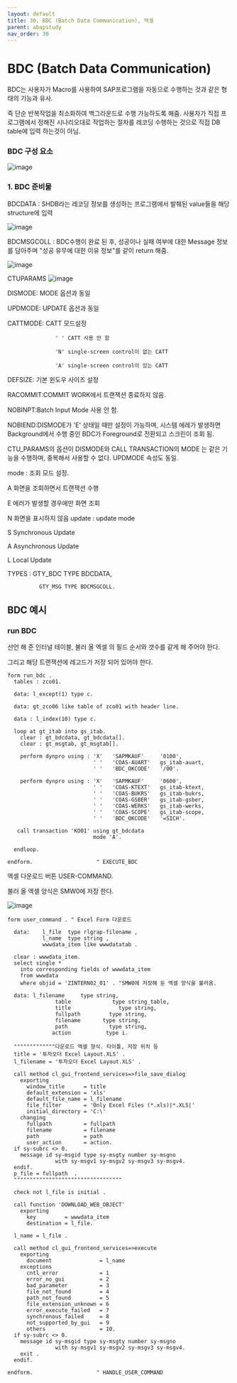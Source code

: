 ```yaml
---
layout: default
title: 30. BDC (Batch Data Communication), 엑셀 
parent: abapstudy
nav_order: 30
---
```


# BDC (Batch Data Communication)
BDC는 사용자가 Macro를 사용하여 SAP프로그램을 자동으로 수행하는 것과 같은 형태의 기능과 유사.

즉 단순 반복작업을 최소화하여 백그라운드로 수행 가능하도록 해줌. 
사용자가 직접 프로그램에서 정해진 시나리오대로 작업하는 절차를 레코딩 수행하는 것으로 직접 DB table에 입력 하는것이 아님.

### BDC 구성 요소
![image](./abapstudy_img/abapstudy_40.png)

### 1. BDC 준비물
BDCDATA : SHDB라는 레코딩 정보를 생성하는 프로그램에서 발췌된 value들을 해당 structure에 입력

![image](./abapstudy_img/abapstudy_41.png)

BDCMSGCOLL : BDC수행이 완료 된 후, 성공이나 실패 여부에 대한 Message 정보를 담아주며 "성공 유무에 대한 이유 정보"를 같이 return 해줌.

![image](./abapstudy_img/abapstudy_42.png)

CTUPARAMS
![image](./abapstudy_img/abapstudy_43.png)

DISMODE: MODE 옵션과 동일

UPDMODE: UPDATE 옵션과 동일

CATTMODE: CATT 모드설정

                   ' ' CATT 사용 안 함

                   'N' single-screen control이 없는 CATT

                   'A' single-screen control이 있는 CATT

DEFSIZE:  기본 윈도우 사이즈 설정

RACOMMIT:COMMIT WORK에서 트랜잭션 종료하지 않음.

NOBINPT:Batch Input Mode 사용 안 함.

NOBIEND:DISMODE가 'E' 상태일 때만 설정이 가능하며, 시스템 에레가 발생하면 Background에서 수행 중인 BDC가 Foreground로 전환되고 스크린이 조회 됨.

CTU_PARAMS의 옵션이 DISMODE와 CALL TRANSACTION의 MODE 는 같은 기능을 수행하며, 중복해서 사용할 수 없다. UPDMODE 속성도 동일.

mode : 조회 모드 설정.

 A   화면을 조회하면서 트랜잭션 수행

 E   에러가 발생할 경우에만 화면 조회

 N   화면을 표시하지 않음
update : update mode

 S    Synchronous Update

 A    Asynchronous Update

 L    Local Update

TYPES : GTY_BDC TYPE BDCDATA,

              GTY_MSG TYPE BDCMSGCOLL.
  
  
## BDC 예시

### run BDC

선언 해 준 인터널 테이블, 불러 올 엑셀 의 필드 순서와 갯수를 같게 해 주어야 한다.

그리고 해당 트랜잭션에 레고드가 저장 되어 있어야 한다.
```abap
form run_bdc .
  tables : zco01.

  data: l_except(1) type c.

  data: gt_zco06 like table of zco01 with header line.

  data : l_index(10) type c.

  loop at gt_itab into gs_itab.
    clear : gt_bdcdata, gt_bdcdata[].
    clear : gt_msgtab, gt_msgtab[].

    perform dynpro using : 'X'   'SAPMKAUF'     '0100',
                           ' '   'COAS-AUART'   gs_itab-auart,
                           ' '   'BDC_OKCODE'   '/00'.

    perform dynpro using : 'X'   'SAPMKAUF'     '0600',
                           ' '   'COAS-KTEXT'   gs_itab-ktext,
                           ' '   'COAS-BUKRS'   gs_itab-bukrs,
                           ' '   'COAS-GSBER'   gs_itab-gsber,
                           ' '   'COAS-WERKS'   gs_itab-werks,
                           ' '   'COAS-SCOPE'   gs_itab-scope,
                           ' '   'BDC_OKCODE'   '=SICH'.

   call transaction 'KO01' using gt_bdcdata
                           mode 'A'.

  endloop.

endform.                    " EXECUTE_BDC
```

엑셀 다운로드 버튼 USER-COMMAND.

불러 올 엑셀 양식은 SMW0에 저장 한다.

![image](./abapstudy_img/abapstudy_44.png)

```abap
form user_command . " Excel Form 다운로드

  data:    l_file  type rlgrap-filename ,
           l_name  type string ,
           wwwdata_item like wwwdatatab .

  clear : wwwdata_item.
  select single *
    into corresponding fields of wwwdata_item
    from wwwdata
    where objid = 'ZINTERN02_01' . "SMW0에 저장해 둔 엑셀 양식을 불러옴.

  data: l_filename     type string,
               table             type string_table,
               title               type string,
               fullpath         type string,
               filename       type string,
               path             type string,
              action           type i.

  """""""""""""다운로드 엑셀 형식. 타이틀, 저장 위치 등
  title = '투자오더 Excel Layout.XLS' .
  l_filename = '투자오더 Excel Layout.XLS' .

  call method cl_gui_frontend_services=>file_save_dialog
    exporting
      window_title      = title
      default_extension = 'xls'
      default_file_name = l_filename
      file_filter       = 'Only Excel Files (*.xls)|*.XLS|'
      initial_directory = 'C:\'
    changing
      fullpath          = fullpath
      filename          = filename
      path              = path
      user_action       = action.
  if sy-subrc <> 0.
    message id sy-msgid type sy-msgty number sy-msgno
               with sy-msgv1 sy-msgv2 sy-msgv3 sy-msgv4.
  endif.
  p_file = fullpath  .
  """"""""""""""""""""""""""""""""""

  check not l_file is initial .

  call function 'DOWNLOAD_WEB_OBJECT'
    exporting
      key         = wwwdata_item
      destination = l_file.

  l_name = l_file .

  call method cl_gui_frontend_services=>execute
    exporting
      document               = l_name
    exceptions
      cntl_error             = 1
      error_no_gui           = 2
      bad_parameter          = 3
      file_not_found         = 4
      path_not_found         = 5
      file_extension_unknown = 6
      error_execute_failed   = 7
      synchronous_failed     = 8
      not_supported_by_gui   = 9
      others                 = 10.
  if sy-subrc <> 0.
    message id sy-msgid type sy-msgty number sy-msgno
               with sy-msgv1 sy-msgv2 sy-msgv3 sy-msgv4.
    exit .
  endif.

endform.                    " HANDLE_USER_COMMAND
```
